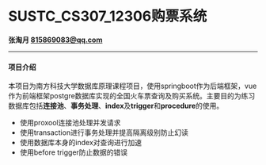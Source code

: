 # SUSTC_CS307_12306购票系统

**张淘月 815869083@qq.com**

---------------------

#### 项目介绍

本项目为南方科技大学数据库原理课程项目，使用springboot作为后端框架，vue作为前端框架postgre数据库实现的全国火车票查询及购买系统。主要目的为练习数据库包括**连接池**、**事务处理**、**index**及**trigger**和**procedure**的使用。

- 使用proxool连接池处理并发请求
- 使用transaction进行事务处理并提高隔离级别防止幻读
- 使用数据库本身的index对查询进行加速
- 使用before trigger防止数据的错误
